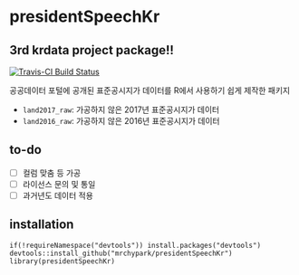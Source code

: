 # presidentSpeechKr

## 3rd krdata project package!!

[![Travis-CI Build Status](https://travis-ci.org/mrchypark/presidentSpeechKr.svg?branch=master)](https://travis-ci.org/mrchypark/presidentSpeechKr)

공공데이터 포털에 공개된 표준공시지가 데이터를
R에서 사용하기 쉽게 제작한 패키지

* `land2017_raw`: 가공하지 않은 2017년 표준공시지가 데이터
* `land2016_raw`: 가공하지 않은 2016년 표준공시지가 데이터

## to-do

* [ ] 컬럼 맞춤 등 가공
* [ ] 라이선스 문의 및 통일
* [ ] 과거년도 데이터 적용

## installation

```
if(!requireNamespace("devtools")) install.packages("devtools")
devtools::install_github("mrchypark/presidentSpeechKr")
library(presidentSpeechKr)

```
